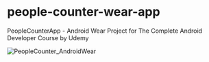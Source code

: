 # people-counter-wear-app
PeopleCounterApp - Android Wear Project for The Complete Android Developer Course by Udemy


![PeopleCounter_AndroidWear](https://user-images.githubusercontent.com/33599053/82338826-9be50d80-99ed-11ea-8085-06630891649b.png)
